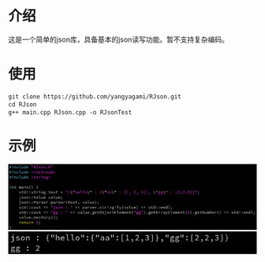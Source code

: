 # 介绍
这是一个简单的json库，具备基本的json读写功能。暂不支持复杂编码。

# 使用
```
git clone https://github.com/yangyagami/RJson.git
cd RJson
g++ main.cpp RJson.cpp -o RJsonTest
```

# 示例
![](1.png)
![](2.png)

